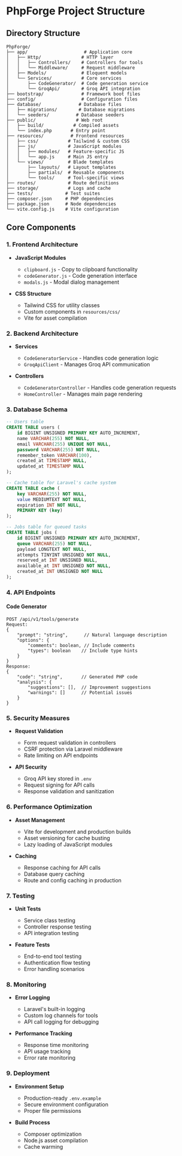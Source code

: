 # PhpForge Project Structure

## Directory Structure

```
PhpForge/
├── app/                     # Application core
│   ├── Http/               # HTTP layer
│   │   ├── Controllers/    # Controllers for tools
│   │   └── Middleware/     # Request middleware
│   ├── Models/             # Eloquent models
│   └── Services/           # Core services
│       ├── CodeGenerator/  # Code generation service
│       └── GroqApi/        # Groq API integration
├── bootstrap/              # Framework boot files
├── config/                 # Configuration files
├── database/              # Database files
│   ├── migrations/        # Database migrations
│   └── seeders/          # Database seeders
├── public/               # Web root
│   ├── build/           # Compiled assets
│   └── index.php       # Entry point
├── resources/          # Frontend resources
│   ├── css/           # Tailwind & custom CSS
│   ├── js/            # JavaScript modules
│   │   ├── modules/   # Feature-specific JS
│   │   └── app.js     # Main JS entry
│   └── views/         # Blade templates
│       ├── layouts/   # Layout templates
│       ├── partials/  # Reusable components
│       └── tools/     # Tool-specific views
├── routes/            # Route definitions
├── storage/           # Logs and cache
├── tests/            # Test suites
├── composer.json     # PHP dependencies
├── package.json      # Node dependencies
└── vite.config.js    # Vite configuration
```

## Core Components

### 1. Frontend Architecture

- **JavaScript Modules**
  - `clipboard.js` - Copy to clipboard functionality
  - `codeGenerator.js` - Code generation interface
  - `modals.js` - Modal dialog management

- **CSS Structure**
  - Tailwind CSS for utility classes
  - Custom components in `resources/css/`
  - Vite for asset compilation

### 2. Backend Architecture

- **Services**
  - `CodeGeneratorService` - Handles code generation logic
  - `GroqApiClient` - Manages Groq API communication

- **Controllers**
  - `CodeGeneratorController` - Handles code generation requests
  - `HomeController` - Manages main page rendering

### 3. Database Schema

```sql
-- Users table
CREATE TABLE users (
    id BIGINT UNSIGNED PRIMARY KEY AUTO_INCREMENT,
    name VARCHAR(255) NOT NULL,
    email VARCHAR(255) UNIQUE NOT NULL,
    password VARCHAR(255) NOT NULL,
    remember_token VARCHAR(100),
    created_at TIMESTAMP NULL,
    updated_at TIMESTAMP NULL
);

-- Cache table for Laravel's cache system
CREATE TABLE cache (
    key VARCHAR(255) NOT NULL,
    value MEDIUMTEXT NOT NULL,
    expiration INT NOT NULL,
    PRIMARY KEY (key)
);

-- Jobs table for queued tasks
CREATE TABLE jobs (
    id BIGINT UNSIGNED PRIMARY KEY AUTO_INCREMENT,
    queue VARCHAR(255) NOT NULL,
    payload LONGTEXT NOT NULL,
    attempts TINYINT UNSIGNED NOT NULL,
    reserved_at INT UNSIGNED NULL,
    available_at INT UNSIGNED NOT NULL,
    created_at INT UNSIGNED NOT NULL
);
```

### 4. API Endpoints

#### Code Generator
```
POST /api/v1/tools/generate
Request:
{
    "prompt": "string",      // Natural language description
    "options": {
        "comments": boolean, // Include comments
        "types": boolean    // Include type hints
    }
}
Response:
{
    "code": "string",       // Generated PHP code
    "analysis": {
        "suggestions": [],  // Improvement suggestions
        "warnings": []      // Potential issues
    }
}
```

### 5. Security Measures

- **Request Validation**
  - Form request validation in controllers
  - CSRF protection via Laravel middleware
  - Rate limiting on API endpoints

- **API Security**
  - Groq API key stored in `.env`
  - Request signing for API calls
  - Response validation and sanitization

### 6. Performance Optimization

- **Asset Management**
  - Vite for development and production builds
  - Asset versioning for cache busting
  - Lazy loading of JavaScript modules

- **Caching**
  - Response caching for API calls
  - Database query caching
  - Route and config caching in production

### 7. Testing

- **Unit Tests**
  - Service class testing
  - Controller response testing
  - API integration testing

- **Feature Tests**
  - End-to-end tool testing
  - Authentication flow testing
  - Error handling scenarios

### 8. Monitoring

- **Error Logging**
  - Laravel's built-in logging
  - Custom log channels for tools
  - API call logging for debugging

- **Performance Tracking**
  - Response time monitoring
  - API usage tracking
  - Error rate monitoring

### 9. Deployment

- **Environment Setup**
  - Production-ready `.env.example`
  - Secure environment configuration
  - Proper file permissions

- **Build Process**
  - Composer optimization
  - Node.js asset compilation
  - Cache warming
